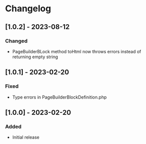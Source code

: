 # Changelog

## [1.0.2] - 2023-08-12
### Changed
- PageBuilderBLock method toHtml now throws errors instead of returning empty string


## [1.0.1] - 2023-02-20
### Fixed
- Type errors in PageBuilderBlockDefinition.php


## [1.0.0] - 2023-02-20
### Added
- Initial release

